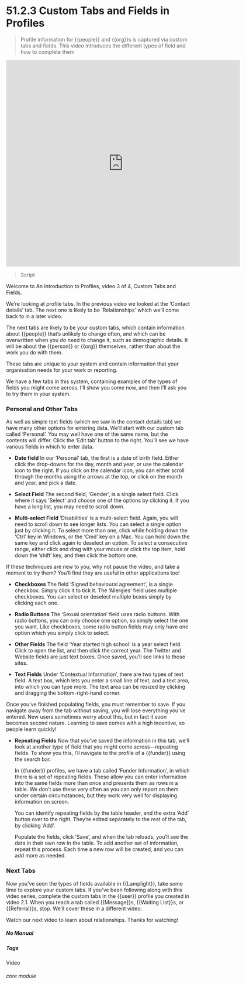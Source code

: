 # 51.2.3 Custom Tabs and Fields in Profiles

> Profile information for {{people}} and {{org}}s is captured via custom tabs and fields. This video introduces the different types of field and how to complete them

<iframe width="640" height="564" src="https://player.vimeo.com/video/279238902" frameborder="0" allowFullScreen mozallowfullscreen webkitAllowFullScreen></iframe>

> Script

Welcome to An Introduction to Profiles, video 3 of 4, Custom Tabs and Fields.

We’re looking at profile tabs. In the previous video we looked at the ‘Contact details’ tab. The next one is likely to be ‘Relationships’ which we’ll come back to in a later video.

The next tabs are likely to be your custom tabs, which contain information about {{people}} that’s unlikely to change often, and which can be overwritten when you do need to change it, such as demographic details. It will be about the {{person}} or {{org}} themselves, rather than about the work you do with them.

These tabs are unique to your system and contain information that your organisation needs for your work or reporting.

We have a few tabs in this system, containing examples of the types of fields you might come across. I’ll show you some now, and then I’ll ask you to try them in your system.

### Personal and Other Tabs

As well as simple text fields (which we saw in the contact details tab) we have many other options for entering data. We’ll start with our custom tab called ‘Personal’. You may well have one of the same name, but the contents will differ.
Click the ‘Edit tab’ button to the right. You’ll see we have various fields in which to enter data.

- **Date field**
In our ‘Personal’ tab, the first is a date of birth field. Either click the drop-downs for the day, month and year, or use the calendar icon to the right. If you click on the calendar icon, you can either scroll through the months using the arrows at the top, or click on the month and year, and pick a date.

- **Select Field**
The second field, ‘Gender’, is a single select field. Click where it says ‘Select’ and choose one of the options by clicking it. If you have a long list, you may need to scroll down.

- **Multi-select Field**
‘Disabilities’ is a multi-select field. Again, you will need to scroll down to see longer lists. You can select a single option just by clicking it. To select more than one, click while holding down the ‘Ctrl’ key in Windows, or the ‘Cmd’ key on a Mac. You can hold down the same key and click again to deselect an option. To select a consecutive range, either click and drag with your mouse or click the top item, hold down the ‘shift’ key, and then click the bottom one.

If these techniques are new to you, why not pause the video, and take a moment to try them? You’ll find they are useful in other applications too!

- **Checkboxes**
The field ‘Signed behavioural agreement’, is a single checkbox. Simply click it to tick it.
The ‘Allergies’ field uses multiple checkboxes. You can select or deselect multiple boxes simply by clicking each one.

- **Radio Buttons**
The ‘Sexual orientation’ field uses radio buttons. With radio buttons, you can only choose one option, so simply select the one you want. Like checkboxes, some radio button fields may only have one option which you simply click to select.

- **Other Fields**
The field ‘Year started high school’ is a year select field. Click to open the list, and then click the correct year.
The Twitter and Website fields are just text boxes. Once saved, you’ll see links to those sites.

- **Text Fields**
Under ‘Contextual Information’, there are two types of text field. A text box, which lets you enter a small line of text, and a text area, into which you can type more. The text area can be resized by clicking and dragging the bottom-right-hand corner.


Once you’ve finished populating fields, you must remember to save. If you navigate away from the tab without saving, you will lose everything you’ve entered. New users sometimes worry about this, but in fact it soon becomes second nature. Learning to save comes with a high incentive, so people learn quickly!

- **Repeating Fields**
   Now that you’ve saved the information in this tab, we’ll look at another type of field that you might come across—repeating fields.
To show you this, I’ll navigate to the profile of a {{funder}} using the search bar.

   In {{funder}} profiles, we have a tab called ‘Funder Information’, in which there is a set of repeating fields. These allow you can enter information into the same fields more than once and presents them as rows in a table. We don’t use these very often as you can only report on them under certain circumstances, but they work very well for displaying information on screen.

   You can identify repeating fields by the table header, and the extra ‘Add’ button over to the right. They’re edited separately to the rest of the tab, by clicking ‘Add’.

   Populate the fields, click ‘Save’, and when the tab reloads, you’ll see the data in their own row in the table. To add another set of information, repeat this process. Each time a new row will be created, and you can add more as needed.

### Next Tabs

Now you’ve seen the types of fields available in {{Lamplight}}, take some time to explore your custom tabs. If you’ve been following along with this video series, complete the custom tabs in the {{user}} profile you created in video 2.1. When you reach a tab called {{Message}}s, {{Waiting List}}s, or {{Referral}}s, stop. We’ll cover these in a different video.

Watch our next video to learn about relationships. Thanks for watching!


##### No Manual

##### Tags
Video

###### core module
